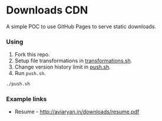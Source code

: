 # Downloads CDN

A simple POC to use GitHub Pages to serve static downloads.


### Using

1. Fork this repo.
2. Setup file transformations in [transformations.sh](https://github.com/aviaryan/downloads/blob/master/transformations.sh).
3. Change version history limit in [push.sh](https://github.com/aviaryan/downloads/blob/master/push.sh).
3. Run `push.sh`.

```sh
./push.sh
```


### Example links

* Resume - http://aviaryan.in/downloads/resume.pdf
